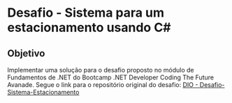 # Desafio - Sistema para um estacionamento usando C#
## Objetivo
Implementar uma solução para o desafio proposto no módulo de Fundamentos de .NET do Bootcamp .NET Developer Coding The Future Avanade.
Segue o link para o repositório original do desafio: [DIO - Desafio-Sistema-Estacionamento](https://github.com/digitalinnovationone/trilha-net-fundamentos-desafio/tree/main)
